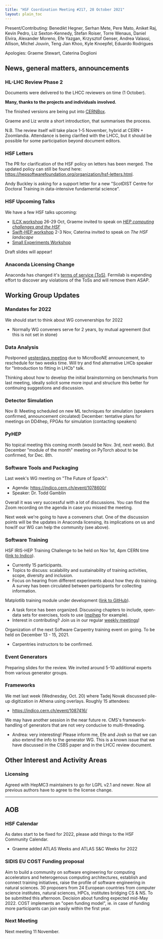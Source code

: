 ```yaml
---
title: "HSF Coordination Meeting #217, 28 October 2021"
layout: plain_toc
---
```


Present/Contributing: Benedikt Hegner, Serhan Mete, Pere Mato, Aniket Raj, Kevin Pedro, Liz Sexton-Kennedy, Stefan Roiser, Torre Wenaus, Daniel Elvira, Alexander Moreno, Efe Yazgan, Krzysztof Genser, Andrea Valassi, Allison, Michel Jouvin, Teng Jian Khoo, Kyle Knoepfel, Eduardo Rodrigues

Apologies: Graeme Stewart, Caterina Doglioni

## News, general matters, announcements

### HL-LHC Review Phase 2

Documents were delivered to the LHCC reviewers on time (1 October).

**Many, thanks to the projects and individuals involved.**

The finished versions are being put into [CERNBox](https://cernbox.cern.ch/index.php/s/QGfcgPkvVsC2p31).

Graeme and Liz wrote a short introduction, that summarises the process.

N.B. The review itself will take place 1-5 November, hybrid at CERN + Zoomlandia. Attendance is being clarified with the LHCC, but it should be possible for some participation beyond document editors.

### HSF Letters

The PR for clarification of the HSF policy on letters has been merged. The updated policy can still be found here:
<https://hepsoftwarefoundation.org/organization/hsf-letters.html>.

Andy Buckley is asking for a support letter for a new "ScotDIST Centre for Doctoral Training in data-intensive fundamental science".

### HSF Upcoming Talks

We have a few HSF talks upcoming:

- [ILCX workshop](https://agenda.linearcollider.org/event/9211/) 26-29 Oct, Graeme invited to speak on *[HEP computing challenges and the HSF](https://agenda.linearcollider.org/event/9211/contributions/49089/)*
- [Swift-HEP workshop](https://indico.cern.ch/event/1033028/) 2-3 Nov, Caterina invited to speak on *The HSF landscape*
- [Small Experiments Workshop](https://indico.physics.lbl.gov/event/1756/overview)

Draft slides will appear!

### Anaconda Licensing Change

Anaconda has changed it's [terms of service (ToS)](https://www.anaconda.com/terms-of-service). Fermilab is expending effort to discover any violations of the ToSs and will remove them ASAP.

## Working Group Updates

### Mandates for 2022

We should start to think about WG convenerships for 2022

- Normally WG conveners serve for 2 years, by mutual agreement (but this is not set in stone)

### Data Analysis

Postponed [yesterdays meeting](https://indico.cern.ch/event/1090294/) due to MicroBooNE announcement, to reschedule for two weeks time. Will try and find alternative LHCb speaker for "Introduction to fitting in LHCb" talk.

Thinking about how to develop the initial brainstorming on benchmarks from last meeting, ideally solicit some more input and structure this better for continuing suggestions and discussion.

### Detector Simulation

Nov 8: Meeting scheduled on new ML techniques for simulation (speakers confirmed, announcement circulated)
December: tentative plans for meetings on DD4hep, FPGAs for simulation (contacting speakers)

### PyHEP
No topical meeting this coming month (would be Nov. 3rd, next week). But December "module of the month" meeting on PyTorch about to be confirmed, for Dec. 8th.

### Software Tools and Packaging

Last week's WG meeting on "The Future of Spack":

- Agenda: <https://indico.cern.ch/event/1078600/>
- Speaker: Dr. Todd Gamblin

Overall it was very successful with a lot of discussions. You can find the Zoom recording on the agenda in case you missed the meeting.

Next week we're going to have a conveners chat. One of the discussion points will be the updates in Anaconda licensing, its implications on us and how/if our WG can help the community (see above).

### Software Training

HSF IRIS-HEP Training Challenge to be held on Nov 1st, 4pm CERN time ([link to Indico](https://indico.cern.ch/event/1088551/)).

- Currently 15 participants.
- Topics to discuss: scalability and sustainability of training activities, scope, diversity and inclusion. 
- Focus on hearing from different experiments about how they do training. A survey has been circulated between participants for collecting information.

Matplotlib training module under development ([link to GitHub](https://github.com/hsf-training/hsf-training-matplotlib)).

- A task force has been organized. Discussing chapters to include, open-data sets for exercises, tools to use ([mplhep](https://github.com/scikit-hep/mplhep) for example).
- Interest in contributing? Join us in our regular [weekly meetings](https://indico.cern.ch/category/10294/)!

Organization of the next Software Carpentry training event on going. To be held on December 13 - 15, 2021.

- Carpentries instructors to be confirmed.

### Event Generators

Preparing slides for the review. We invited around 5-10 additional experts from various generator groups.

### Frameworks

We met last week (Wednesday, Oct. 20) where Tadej Novak discussed pile-up digitization in Athena using overlays.  Roughly 15 attendees:

- <https://indico.cern.ch/event/1087416/>

We may have another session in the near future re. CMS's framework-handling of generators that are not very conducive to multi-threading.

- Andrea: very interesting! Please inform me, Efe and Josh so that we can also extend the info to the generator WG. This is a known issue that we have discussed in the CSBS paper and in the LHCC review document.

## Other Interest and Activity Areas

### Licensing

Agreed with HepMC3 maintainers to go for LGPL v2.1 and newer. Now all previous authors have to agree to the license change.

---

## AOB

### HSF Calendar

As dates start to be fixed for 2022, please add things to the HSF Community Calendar.

- Graeme added ATLAS Weeks and ATLAS S&C Weeks for 2022

### SIDIS EU COST Funding proposal

Aim to build a community on software engineering for computing accelerators and heterogenous computing architectures, establish and connect training initiatives, raise the profile of software engineering in natural sciences. 30 proposers from 24 European countries from computer science institutes, natural sciences, HPCs, institutes bridging CS & NS. To be submitted this afternoon. Decision about funding expected mid-May 2022. COST implements an "open funding model", ie. in case of funding more participants can join easily within the first year.

### Next Meeting

Next meeting 11 November.
